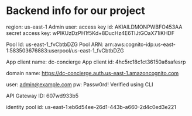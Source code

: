 # Backend info for our project

region: us-east-1
Admin user:   access key id: AKIAILDMONPWBFO453AA 
		secret access key: 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 

Pool Id: us-east-1_fvCbtbDZG
Pool ARN: arn:aws:cognito-idp:us-east-1:583503676883:userpool/us-east-1_fvCbtbDZG

App client name: dc-concierge
App client id: 4hc5rc18c1ct36150a6safesrp

domain name: https://dc-concierge.auth.us-east-1.amazoncognito.com

user: admin@example.com    pw: Passw0rd!
Verified using CLI

API Gateway ID: 607wd933b5

identity pool id: us-east-1:eb6d54ee-26d1-443b-a660-2d4c0ed3e221